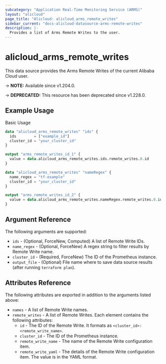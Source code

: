 ```yaml
---
subcategory: "Application Real-Time Monitoring Service (ARMS)"
layout: "alicloud"
page_title: "Alicloud: alicloud_arms_remote_writes"
sidebar_current: "docs-alicloud-datasource-arms-remote-writes"
description: |-
  Provides a list of Arms Remote Writes to the user.
---
```


# alicloud_arms_remote_writes

This data source provides the Arms Remote Writes of the current Alibaba Cloud user.

-> **NOTE:** Available since v1.204.0.

-> **DEPRECATED:** This resource has been deprecated since v1.228.0.

## Example Usage

Basic Usage

```terraform
data "alicloud_arms_remote_writes" "ids" {
  ids        = ["example_id"]
  cluster_id = "your_cluster_id"
}

output "arms_remote_writes_id_1" {
  value = data.alicloud_arms_remote_writes.ids.remote_writes.0.id
}

data "alicloud_arms_remote_writes" "nameRegex" {
  name_regex = "tf-example"
  cluster_id = "your_cluster_id"
}

output "arms_remote_writes_id_2" {
  value = data.alicloud_arms_remote_writes.nameRegex.remote_writes.0.id
}
```

## Argument Reference

The following arguments are supported:

* `ids` - (Optional, ForceNew, Computed) A list of Remote Write IDs.
* `name_regex` - (Optional, ForceNew) A regex string to filter results by Remote Write name.
* `cluster_id` - (Required, ForceNew) The ID of the Prometheus instance.
* `output_file` - (Optional) File name where to save data source results (after running `terraform plan`).

## Attributes Reference

The following attributes are exported in addition to the arguments listed above:

* `names` - A list of Remote Write names.
* `remote_writes` - A list of Remote Writes. Each element contains the following attributes:
  * `id` - The ID of the Remote Write. It formats as `<cluster_id>:<remote_write_name>`.
  * `cluster_id` - The ID of the Prometheus instance.
  * `remote_write_name` - The name of the Remote Write configuration item.
  * `remote_write_yaml` - The details of the Remote Write configuration item. The value is in the YAML format.
  